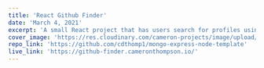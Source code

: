 ```yaml
---
title: 'React Github Finder'
date: 'March 4, 2021'
excerpt: 'A small React project that has users search for profiles using the Github API.'
cover_image: 'https://res.cloudinary.com/cameron-projects/image/upload/v1626997908/ufknk8khbbevedoierhw.png'
repo_link: 'https://github.com/cdthomp1/mongo-express-node-template'
live_link: 'https://github-finder.cameronthompson.io/'
---
```


